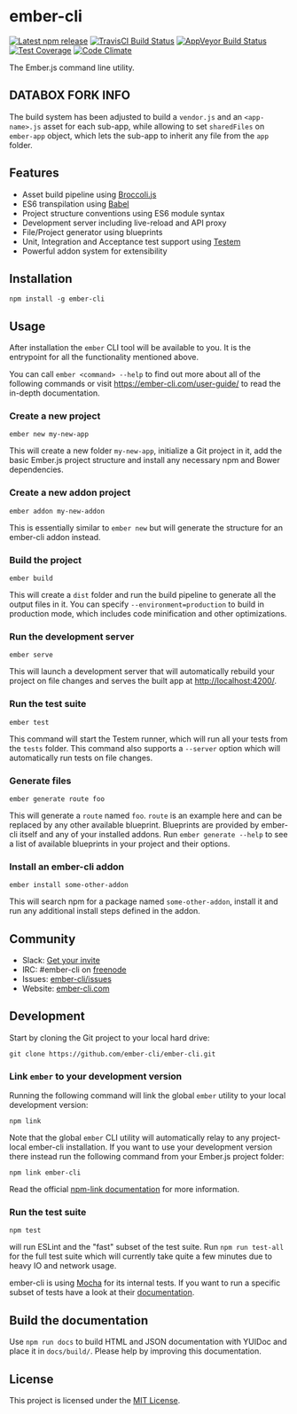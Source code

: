 
ember-cli
==============================================================================

[![Latest npm release][npm-badge]][npm-badge-url]
[![TravisCI Build Status][travis-badge]][travis-badge-url]
[![AppVeyor Build Status][appveyor-badge]][appveyor-badge-url]
[![Test Coverage][coveralls-badge]][coveralls-badge-url]
[![Code Climate][codeclimate-badge]][codeclimate-badge-url]

[logo]: https://avatars0.githubusercontent.com/u/10262982?v=3&s=150
[npm-badge]: https://img.shields.io/npm/v/ember-cli.svg
[npm-badge-url]: https://www.npmjs.com/package/ember-cli
[travis-badge]: https://img.shields.io/travis/ember-cli/ember-cli/master.svg?label=TravisCI
[travis-badge-url]: https://travis-ci.org/ember-cli/ember-cli
[appveyor-badge]: https://img.shields.io/appveyor/ci/embercli/ember-cli/master.svg?label=AppVeyor
[appveyor-badge-url]: https://ci.appveyor.com/project/embercli/ember-cli/branch/master
[coveralls-badge]: https://img.shields.io/coveralls/ember-cli/ember-cli/master.svg
[coveralls-badge-url]: https://coveralls.io/github/ember-cli/ember-cli
[codeclimate-badge]: https://codeclimate.com/github/ember-cli/ember-cli/badges/gpa.svg
[codeclimate-badge-url]: https://codeclimate.com/github/ember-cli/ember-cli

The Ember.js command line utility.

DATABOX FORK INFO
------------------------------------------------------------------------------

The build system has been adjusted to build a `vendor.js` and an `<app-name>.js`
asset for each sub-app, while allowing to set `sharedFiles` on `ember-app` object,
which lets the sub-app to inherit any file from the `app` folder.

Features
------------------------------------------------------------------------------

- Asset build pipeline using [Broccoli.js](http://broccolijs.com/)
- ES6 transpilation using [Babel](https://babeljs.io/)
- Project structure conventions using ES6 module syntax
- Development server including live-reload and API proxy
- File/Project generator using blueprints
- Unit, Integration and Acceptance test support using
  [Testem](https://github.com/testem/testem)
- Powerful addon system for extensibility


Installation
------------------------------------------------------------------------------

```
npm install -g ember-cli
```

Usage
------------------------------------------------------------------------------

After installation the `ember` CLI tool will be available to you. It is the
entrypoint for all the functionality mentioned above.

You can call `ember <command> --help` to find out more about all of the
following commands or visit <https://ember-cli.com/user-guide/> to read
the in-depth documentation.


### Create a new project

```
ember new my-new-app
```

This will create a new folder `my-new-app`, initialize a Git project in it,
add the basic Ember.js project structure and install any necessary npm and
Bower dependencies.


### Create a new addon project

```
ember addon my-new-addon
```

This is essentially similar to `ember new` but will generate the structure
for an ember-cli addon instead.


### Build the project

```
ember build
```

This will create a `dist` folder and run the build pipeline to generate all
the output files in it. You can specify `--environment=production` to build
in production mode, which includes code minification and other optimizations.


### Run the development server

```
ember serve
```

This will launch a development server that will automatically rebuild your
project on file changes and serves the built app at <http://localhost:4200/>.


### Run the test suite

```
ember test
```

This command will start the Testem runner, which will run all your tests from
the `tests` folder. This command also supports a `--server` option which will
automatically run tests on file changes.


### Generate files

```
ember generate route foo
```

This will generate a `route` named `foo`. `route` is an example here and can
be replaced by any other available blueprint. Blueprints are provided by
ember-cli itself and any of your installed addons. Run `ember generate --help`
to see a list of available blueprints in your project and their options.


### Install an ember-cli addon

```
ember install some-other-addon
```

This will search npm for a package named `some-other-addon`, install it and
run any additional install steps defined in the addon.


Community
------------------------------------------------------------------------------

- Slack: [Get your invite](https://ember-community-slackin.herokuapp.com/)
- IRC: #ember-cli on [freenode](https://webchat.freenode.net/?channels=%23ember-cli)
- Issues: [ember-cli/issues](https://github.com/ember-cli/ember-cli/issues)
- Website: [ember-cli.com](https://ember-cli.com)


Development
------------------------------------------------------------------------------

Start by cloning the Git project to your local hard drive:

```
git clone https://github.com/ember-cli/ember-cli.git
```

### Link `ember` to your development version


Running the following command will link the global `ember` utility to your
local development version:

```
npm link
```

Note that the global `ember` CLI utility will automatically relay to any
project-local ember-cli installation. If you want to use your development
version there instead run the following command from your Ember.js
project folder:

```
npm link ember-cli
```

Read the official [npm-link documentation](https://www.npmjs.org/doc/cli/npm-link.html)
for more information.


### Run the test suite

```
npm test
```

will run ESLint and the "fast" subset of the test suite. Run
`npm run test-all` for the full test suite which will currently take quite a
few minutes due to heavy IO and network usage.

ember-cli is using [Mocha](https://mochajs.org/) for its internal tests. If
you want to run a specific subset of tests have a look at their
[documentation](https://mochajs.org/#exclusive-tests).


## Build the documentation

Use `npm run docs` to build HTML and JSON documentation with YUIDoc and place
it in `docs/build/`. Please help by improving this documentation.


License
------------------------------------------------------------------------------

This project is licensed under the [MIT License](LICENSE).
